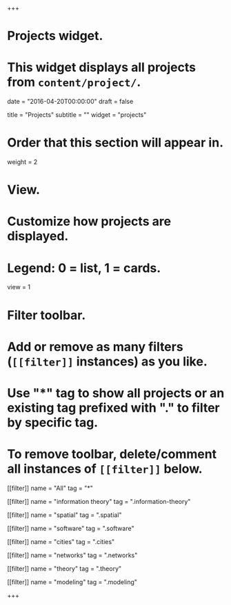 +++
# Projects widget.
# This widget displays all projects from `content/project/`.

date = "2016-04-20T00:00:00"
draft = false

title = "Projects"
subtitle = ""
widget = "projects"

# Order that this section will appear in.
weight = 2

# View.
# Customize how projects are displayed.
# Legend: 0 = list, 1 = cards.
view = 1

# Filter toolbar.
# Add or remove as many filters (`[[filter]]` instances) as you like.
# Use "*" tag to show all projects or an existing tag prefixed with "." to filter by specific tag.
# To remove toolbar, delete/comment all instances of `[[filter]]` below.
[[filter]]
  name = "All"
  tag = "*"
  
[[filter]]
  name = "information theory"
  tag = ".information-theory"

[[filter]]
  name = "spatial"
  tag = ".spatial"


[[filter]]
  name = "software"
  tag = ".software"

[[filter]]
  name = "cities"
  tag = ".cities"

[[filter]]
  name = "networks"
  tag = ".networks"

[[filter]]
  name = "theory"
  tag = ".theory"

[[filter]]
  name = "modeling"
  tag = ".modeling"

+++

